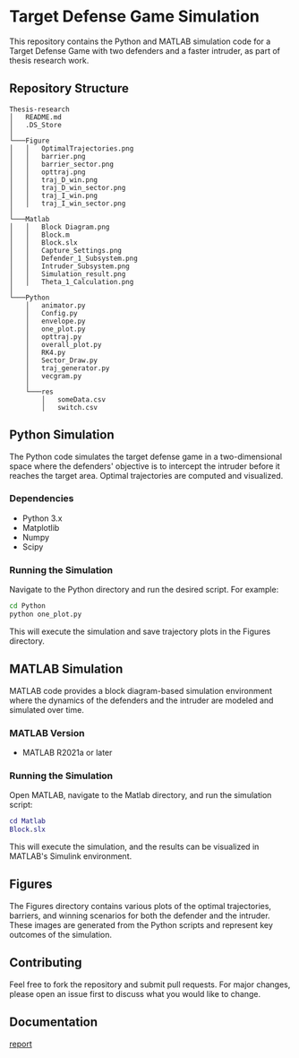 # Target Defense Game Simulation

This repository contains the Python and MATLAB simulation code for a Target Defense Game with two defenders and a faster intruder, as part of thesis research work.

## Repository Structure

```plaintext
Thesis-research
│   README.md
│   .DS_Store    
│
└───Figure
│   │   OptimalTrajectories.png
│   │   barrier.png
│   │   barrier_sector.png
│   │   opttraj.png
│   │   traj_D_win.png
│   │   traj_D_win_sector.png
│   │   traj_I_win.png
│   │   traj_I_win_sector.png
│   
└───Matlab
│   │   Block Diagram.png
│   │   Block.m
│   │   Block.slx
│   │   Capture_Settings.png
│   │   Defender_1_Subsystem.png
│   │   Intruder_Subsystem.png
│   │   Simulation_result.png
│   │   Theta_1_Calculation.png
│
└───Python
    │   animator.py
    │   Config.py
    │   envelope.py
    │   one_plot.py
    │   opttraj.py
    │   overall_plot.py
    │   RK4.py
    │   Sector_Draw.py
    │   traj_generator.py
    │   vecgram.py
    │
    └───res
        │   someData.csv
        │   switch.csv
```

## Python Simulation

The Python code simulates the target defense game in a two-dimensional space where the defenders' objective is to intercept the intruder before it reaches the target area. Optimal trajectories are computed and visualized.

### Dependencies

- Python 3.x
- Matplotlib
- Numpy
- Scipy

### Running the Simulation

Navigate to the Python directory and run the desired script. For example:

```bash
cd Python
python one_plot.py
```

This will execute the simulation and save trajectory plots in the Figures directory.

## MATLAB Simulation

MATLAB code provides a block diagram-based simulation environment where the dynamics of the defenders and the intruder are modeled and simulated over time.

### MATLAB Version

- MATLAB R2021a or later

### Running the Simulation

Open MATLAB, navigate to the Matlab directory, and run the simulation script:

```matlab
cd Matlab
Block.slx
```

This will execute the simulation, and the results can be visualized in MATLAB's Simulink environment.

## Figures

The Figures directory contains various plots of the optimal trajectories, barriers, and winning scenarios for both the defender and the intruder. These images are generated from the Python scripts and represent key outcomes of the simulation.

## Contributing

Feel free to fork the repository and submit pull requests. For major changes, please open an issue first to discuss what you would like to change.

## Documentation

[report](https://www.overleaf.com/project/652b96096ece88dceaee7601)